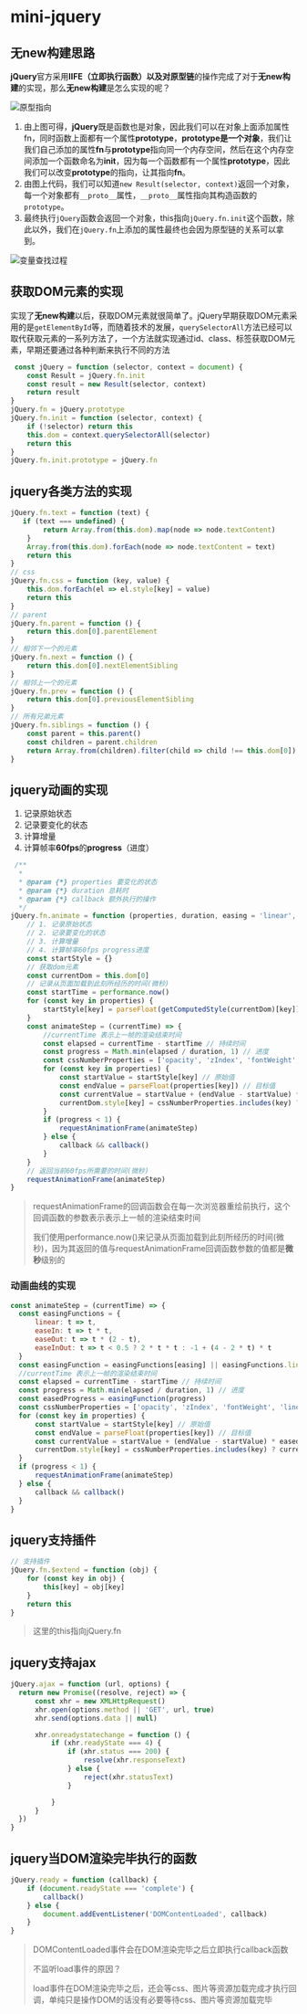 # mini-jquery

## 无new构建思路

**jQuery**官方采用**IIFE（立即执行函数）**以及对**原型链**的操作完成了对于**无new构建**的实现，那么**无new构建**是怎么实现的呢？

![原型指向](http://image.aklry.com/docs/prototype.png)

1. 由上图可得，**jQuery**既是函数也是对象，因此我们可以在对象上面添加属性fn，同时函数上面都有一个属性**prototype**，**prototype是一个对象**，我们让我们自己添加的属性**fn**与**prototype**指向同一个内存空间，然后在这个内存空间添加一个函数命名为**init**，因为每一个函数都有一个属性**prototype**，因此我们可以改变**prototype**的指向，让其指向**fn**。
2. 由图上代码，我们可以知道`new Result(selector, context)`返回一个对象，每一个对象都有`__proto__`属性，`__proto__`属性指向其构造函数的`prototype`。
3. 最终执行`jQuery`函数会返回一个对象，this指向`jQuery.fn.init`这个函数，除此以外，我们在`jQuery.fn`上添加的属性最终也会因为原型链的关系可以拿到。

![变量查找过程](http://image.aklry.com/docs/variable.png)

## 获取DOM元素的实现

实现了**无new构建**以后，获取DOM元素就很简单了。jQuery早期获取DOM元素采用的是`getElementById`等，而随着技术的发展，`querySelectorAll`方法已经可以取代获取元素的一系列方法了，一个方法就实现通过id、class、标签获取DOM元素，早期还要通过各种判断来执行不同的方法

```javascript
 const jQuery = function (selector, context = document) {
    const Result = jQuery.fn.init
    const result = new Result(selector, context)
    return result
}
jQuery.fn = jQuery.prototype
jQuery.fn.init = function (selector, context) {
    if (!selector) return this
    this.dom = context.querySelectorAll(selector)
    return this
}
jQuery.fn.init.prototype = jQuery.fn
```

## jquery各类方法的实现

```javascript
jQuery.fn.text = function (text) {
   if (text === undefined) {
        return Array.from(this.dom).map(node => node.textContent)
    }
    Array.from(this.dom).forEach(node => node.textContent = text)
    return this       
}
// css
jQuery.fn.css = function (key, value) {
    this.dom.forEach(el => el.style[key] = value)
    return this
}
// parent
jQuery.fn.parent = function () {
    return this.dom[0].parentElement
}
// 相邻下一个的元素
jQuery.fn.next = function () {
    return this.dom[0].nextElementSibling
}
// 相邻上一个的元素
jQuery.fn.prev = function () {
    return this.dom[0].previousElementSibling
}
// 所有兄弟元素
jQuery.fn.siblings = function () {
    const parent = this.parent()
    const children = parent.children
    return Array.from(children).filter(child => child !== this.dom[0])
}
```

## jquery动画的实现

1. 记录原始状态
2. 记录要变化的状态
3. 计算增量
4. 计算帧率**60fps**的**progress**（进度）

```javascript
 /**
  * 
  * @param {*} properties 要变化的状态
  * @param {*} duration 总耗时
  * @param {*} callback 额外执行的操作
  */
jQuery.fn.animate = function (properties, duration, easing = 'linear', callback) {
    // 1. 记录原始状态
    // 2. 记录要变化的状态
    // 3. 计算增量
    // 4. 计算帧率60fps progress进度
    const startStyle = {}
    // 获取dom元素
    const currentDom = this.dom[0]
    // 记录从页面加载到此刻所经历的时间(微秒)
    const startTime = performance.now()
    for (const key in properties) {
        startStyle[key] = parseFloat(getComputedStyle(currentDom)[key])
    }
    const animateStep = (currentTime) => {
        //currentTime 表示上一帧的渲染结束时间
        const elapsed = currentTime - startTime // 持续时间
        const progress = Math.min(elapsed / duration, 1) // 进度
        const cssNumberProperties = ['opacity', 'zIndex', 'fontWeight', 'lineHeight', 'zoom']
        for (const key in properties) {
            const startValue = startStyle[key] // 原始值
            const endValue = parseFloat(properties[key]) // 目标值
            const currentValue = startValue + (endValue - startValue) * progress
            currentDom.style[key] = cssNumberProperties.includes(key) ? currentValue : currentValue + 'px'
        }
        if (progress < 1) {
            requestAnimationFrame(animateStep)
        } else {
            callback && callback()
        }
    }
    // 返回当前60fps所需要的时间(微秒)
    requestAnimationFrame(animateStep)
}
```

> requestAnimationFrame的回调函数会在每一次浏览器重绘前执行，这个回调函数的参数表示表示上一帧的渲染结束时间
>
> 我们使用performance.now()来记录从页面加载到此刻所经历的时间(微秒)，因为其返回的值与requestAnimationFrame回调函数参数的值都是**微秒**级别的
>

### 动画曲线的实现

```javascript
const animateStep = (currentTime) => {
  const easingFunctions = {
      linear: t => t,
      easeIn: t => t * t,
      easeOut: t => t * (2 - t),
      easeInOut: t => t < 0.5 ? 2 * t * t : -1 + (4 - 2 * t) * t
  }
  const easingFunction = easingFunctions[easing] || easingFunctions.linear
  //currentTime 表示上一帧的渲染结束时间
  const elapsed = currentTime - startTime // 持续时间
  const progress = Math.min(elapsed / duration, 1) // 进度
  const easedProgress = easingFunction(progress)
  const cssNumberProperties = ['opacity', 'zIndex', 'fontWeight', 'lineHeight', 'zoom']
  for (const key in properties) {
      const startValue = startStyle[key] // 原始值
      const endValue = parseFloat(properties[key]) // 目标值
      const currentValue = startValue + (endValue - startValue) * easedProgress
      currentDom.style[key] = cssNumberProperties.includes(key) ? currentValue : currentValue + 'px'
  }
  if (progress < 1) {
      requestAnimationFrame(animateStep)
  } else {
      callback && callback()
  }            
}
```

## jquery支持插件

```javascript
// 支持插件
jQuery.fn.$extend = function (obj) {
    for (const key in obj) {
        this[key] = obj[key]
    }
    return this
}
```

> 这里的this指向jQuery.fn
>

## jquery支持ajax

```javascript
jQuery.ajax = function (url, options) {
  return new Promise((resolve, reject) => {
      const xhr = new XMLHttpRequest()
      xhr.open(options.method || 'GET', url, true)
      xhr.send(options.data || null)

      xhr.onreadystatechange = function () {
          if (xhr.readyState === 4) {
              if (xhr.status === 200) {
                  resolve(xhr.responseText)
              } else {
                  reject(xhr.statusText)
              }

          }
      }
  })
}
```

## jquery当DOM渲染完毕执行的函数

```javascript
jQuery.ready = function (callback) {
    if (document.readyState === 'complete') {
        callback()
    } else {
        document.addEventListener('DOMContentLoaded', callback)
    }
}
```

> DOMContentLoaded事件会在DOM渲染完毕之后立即执行callback函数
>
> 不监听load事件的原因？
>
> load事件在DOM渲染完毕之后，还会等css、图片等资源加载完成才执行回调，单纯只是操作DOM的话没有必要等待css、图片等资源加载完毕
>
